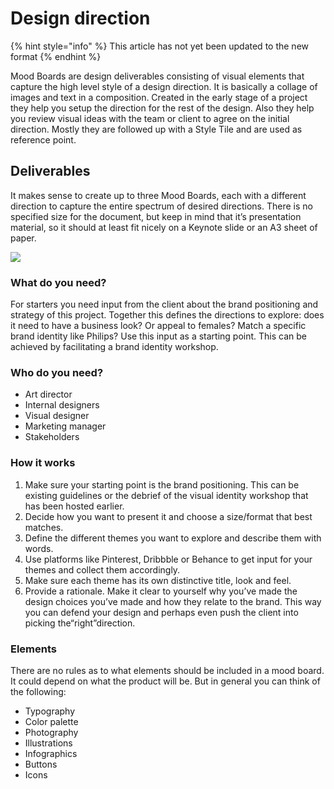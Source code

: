# Design direction

{% hint style="info" %}
This article has not yet been updated to the new format
{% endhint %}

Mood Boards are design deliverables consisting of visual elements that capture the high level style of a design direction. It is basically a collage of images and text in a composition. Created in the early stage of a project they help you setup the direction for the rest of the design. Also they help you review visual ideas with the team or client to agree on the initial direction. Mostly they are followed up with a Style Tile and are used as reference point.

## Deliverables

It makes sense to create up to three Mood Boards, each with a different direction to capture the entire spectrum of desired directions. There is no specified size for the document, but keep in mind that it’s presentation material, so it should at least fit nicely on a Keynote slide or an A3 sheet of paper.

![](https://unitid.nl/wp-content/uploads/2016/11/moodboard.jpg)

### What do you need?

For starters you need input from the client about the brand positioning and strategy of this project. Together this defines the directions to explore: does it need to have a business look? Or appeal to females? Match a specific brand identity like Philips? Use this input as a starting point. This can be achieved by facilitating a brand identity workshop.

### Who do you need?

* Art director
* Internal designers
* Visual designer
* Marketing manager
* Stakeholders

### How it works

1. Make sure your starting point is the brand positioning. This can be existing guidelines or the debrief of the visual identity workshop that has been hosted earlier.
2. Decide how you want to present it and choose a size/format that best matches.
3. Define the different themes you want to explore and describe them with words.
4. Use platforms like Pinterest, Dribbble or Behance to get input for your themes and collect them accordingly.
5. Make sure each theme has its own distinctive title, look and feel.
6. Provide a rationale. Make it clear to yourself why you’ve made the design choices you’ve made and how they relate to the brand. This way you can defend your design and perhaps even push the client into picking the“right”direction.

### **Elements**

There are no rules as to what elements should be included in a mood board. It could depend on what the product will be. But in general you can think of the following:

* Typography
* Color palette
* Photography
* Illustrations
* Infographics
* Buttons
* Icons
